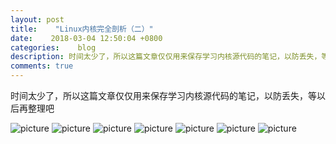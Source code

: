 ```yaml
---
layout: post
title:    "Linux内核完全剖析（二）"
date:    2018-03-04 12:50:04 +0800
categories:    blog
description: 时间太少了，所以这篇文章仅仅用来保存学习内核源代码的笔记，以防丢失，等以后再整理吧
comments: true
---
```


时间太少了，所以这篇文章仅仅用来保存学习内核源代码的笔记，以防丢失，等以后再整理吧

<img src="../images/IMG_20180304_223334.jpg" alt="picture"/>

<img src="../images/IMG_20180304_223214.jpg" alt="picture"/>

<img src="../images/IMG_20180304_223241.jpg" alt="picture"/>

<img src="../images/IMG_20180304_223303.jpg" alt="picture"/>

<img src="../images/IMG_20180304_223316.jpg" alt="picture"/>

<img src="../images/IMG_20180304_223403.jpg" alt="picture"/>

<img src="../images/IMG_20180304_223430.jpg" alt="picture"/>
